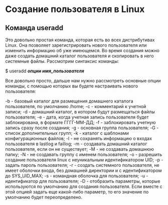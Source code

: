 # Создание пользователя в Linux

## Команда useradd
Это довольно простая команда, которая есть во всех дистрибутивах Linux. Она позволяет зарегистрировать нового пользователя или изменить информацию об уже имеющемся. Во время создания можно даже создать домашний каталог пользователя и скопировать в него системные файлы. Рассмотрим синтаксис команды:

$ useradd ***опции имя_пользователя***

Все довольно просто, дальше нам нужно рассмотреть основные опции команды, с помощью которых вы будете настраивать нового пользователя:

-b - базовый каталог для размещения домашнего каталога пользователя, по умолчанию /home;
-c - комментарий к учетной записи;
-d - домашний каталог, в котором будут размещаться файлы пользователя;
-e - дата, когда учетная запись пользователя будет заблокирована, в формате ГГГГ-ММ-ДД;
-f - заблокировать учетную запись сразу после создания;
-g - основная группа пользователя;
-G - список дополнительных групп;
-k - каталог с шаблонами конфигурационных файлов;
-l - не сохранять информацию о входах пользователя в lastlog и faillog;
-m - создавать домашний каталог пользователя, если он не существует;
-M - не создавать домашнюю папку;
-N - не создавать группу с именем пользователя;
-o - разрешить создание пользователя linux с неуникальным идентификатором UID;
-p - задать пароль пользователя;
-r - создать системного пользователя, не имеет оболочки входа, без домашней директории и с идентификатором до SYS_UID_MAX;
-s - командная оболочка для пользователя;
-u - идентификатор для пользователя;
-D - отобразить параметры, которые используются по умолчанию для создания пользователя. Если вместе с этой опцией задать еще какой-либо параметр, то его значение по умолчанию будет переопределено.
